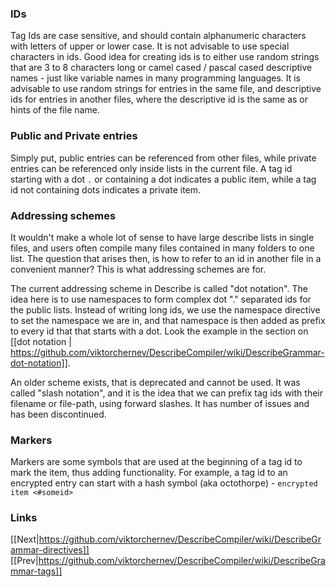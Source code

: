 ### IDs
Tag Ids are case sensitive, and should contain alphanumeric characters with letters of upper or lower case. It is not advisable to use special characters in ids. Good idea for creating ids is to either use random strings that are 3 to 8 characters long or camel cased / pascal cased descriptive names - just like variable names in many programming languages. It is advisable to use random strings for entries in the same file, and descriptive ids for entries in another files, where the descriptive id is the same as or hints of the file name.

### Public and Private entries

Simply put, public entries can be referenced from other files, while private entries can be referenced only inside lists in the current file. A tag id starting with a dot `.` or containing a dot indicates a public item, while a tag id not containing dots indicates a private item.

### Addressing schemes 

It wouldn't make a whole lot of sense to have large describe lists in single files, and users often compile many files contained in many folders to one list. The question that arises then, is how to refer to an id in another file in a convenient manner? This is what addressing schemes are for.

The current addressing scheme in Describe is called "dot notation". The idea here is to use namespaces to form complex dot "." separated ids for the public lists. Instead of writing long ids, we use the namespace directive to set the namespace we are in, and that namespace is then added as prefix to every id that that starts with a dot. Look the example in the section on [[dot notation | https://github.com/viktorchernev/DescribeCompiler/wiki/DescribeGrammar-dot-notation]].

An older scheme exists, that is deprecated and cannot be used. It was called "slash notation", and it is the idea that we can prefix tag ids with their filename or file-path, using forward slashes. It has number of issues and has been discontinued. <!-- but can be reimplemented in the future if the need arises. -->

### Markers 
 
 Markers are some symbols that are used at the beginning of a tag id to mark the item, thus adding functionality. For example, a tag id to an encrypted entry can start with a hash symbol (aka octothorpe) - ```encrypted item <#someid>```

  
### Links
[[Next|https://github.com/viktorchernev/DescribeCompiler/wiki/DescribeGrammar-directives]]  
[[Prev|https://github.com/viktorchernev/DescribeCompiler/wiki/DescribeGrammar-tags]]  
  